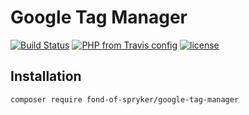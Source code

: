 # Google Tag Manager
[![Build Status](https://travis-ci.org/fond-of/spryker-google-tag-manager-core.svg?branch=master)](https://travis-ci.org/fond-of/spryker-google-tag-manager)
[![PHP from Travis config](https://img.shields.io/travis/php-v/symfony/symfony.svg)](https://php.net/)
[![license](https://img.shields.io/github/license/mashape/apistatus.svg)](https://packagist.org/packages/fond-of-spryker/google-tag-manager)

## Installation

```
composer require fond-of-spryker/google-tag-manager
```
